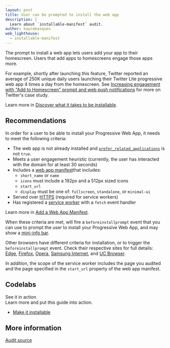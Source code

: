 ```yaml
---
layout: post
title: User can be prompted to install the web app
description: |
  Learn about `installable-manifest` audit.
author: kaycebasques
web_lighthouse:
  - installable-manifest
---
```


The prompt to install a web app lets users add your app to their homescreen.
Users that add apps to homescreens engage those apps more.

For example, shortly after launching this feature, Twitter reported an
average of 250K unique daily users launching their Twitter Lite progressive
web app 4 times a day from the homescreen. See [Increasing engagement with
"Add to Homescreen" prompt and web push notifications](https://developers.google.com/web/showcase/2017/twitter#increasing_engagement_with_add_to_homescreen_prompt_and_web_push_notifications) for more on
Twitter's case study.

Learn more in [Discover what it takes to be installable](/discover-installable/).

## Recommendations

In order for a user to be able to install your Progressive Web App,
it needs to meet the following criteria:

- The web app is not already installed and
[`prefer_related_applications`](https://developers.google.com/web/fundamentals/app-install-banners/native)
is not `true`.
- Meets a user engagement heuristic (currently, the user has interacted with the domain for at least 30 seconds)
- Includes a [web app manifest](/add-manifest/)that includes:
  - `short_name` or `name`
  - `icons` must include a 192px and a 512px sized icons
  - `start_url`
  - `display` must be one of: `fullscreen`, `standalone`, or `minimal-ui`
- Served over [HTTPS](is-on-https) (required for service workers)
- Has registered a [service worker](/service-workers-cache-storage/) with a `fetch` event handler

Learn more in [Add a Web App Manifest](/add-manifest/).

When these criteria are met, will fire a `beforeinstallprompt` event that you can use to prompt the user to install your Progressive Web App, and may show a [mini-info bar](https://developers.google.com/web/fundamentals/app-install-banners/#mini-info-bar).

Other browsers have different criteria for installation, or to trigger the `beforeinstallprompt` event. Check their respective sites for full details:
[Edge](https://docs.microsoft.com/en-us/microsoft-edge/progressive-web-apps#requirements),
[Firefox](https://developer.mozilla.org/en-US/docs/Web/Progressive_web_apps/Add_to_home_screen#How_do_you_make_an_app_A2HS-ready),
[Opera](https://dev.opera.com/articles/installable-web-apps/),
[Samsung Internet](https://hub.samsunginter.net/docs/ambient-badging/), and
[UC Browser](https://plus.ucweb.com/docs/pwa/docs-en/zvrh56).

In addition, the scope of the service worker includes the page you audited
and the page specified in the `start_url` property of the web app manifest.

<div class="w-codelabs-callout">
  <div class="w-codelabs-callout__header">
    <h2 class="w-codelabs-callout__lockup">Codelabs</h2>
    <div class="w-codelabs-callout__headline">See it in action</div>
    <div class="w-codelabs-callout__blurb">
      Learn more and put this guide into action.
    </div>
  </div>
  <ul class="w-unstyled-list w-codelabs-callout__list">
    <li class="w-codelabs-callout__listitem">
      <a class="w-codelabs-callout__link" href="/codelab-make-installable/">
        Make it installable
      </a>
    </li>
  </ul>
</div>


## More information

[Audit source](https://github.com/GoogleChrome/lighthouse/blob/master/lighthouse-core/audits/installable-manifest.js)